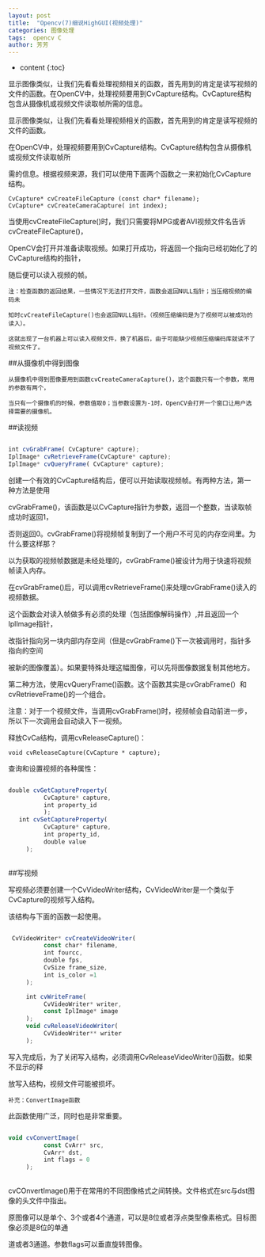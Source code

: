 ```yaml
---
layout: post
title:  "Opencv(7)细说HighGUI(视频处理)"
categories: 图像处理
tags:  opencv C
author: 芳芳
---
```


* content
{:toc}

显示图像类似，让我们先看看处理视频相关的函数，首先用到的肯定是读写视频的文件的函数。在OpenCV中，处理视频要用到CvCapture结构。CvCapture结构包含从摄像机或视频文件读取帧所需的信息。





显示图像类似，让我们先看看处理视频相关的函数，首先用到的肯定是读写视频的文件的函数。

在OpenCV中，处理视频要用到CvCapture结构。CvCapture结构包含从摄像机或视频文件读取帧所

需的信息。根据视频来源，我们可以使用下面两个函数之一来初始化CvCapture结构。

	CvCapture* cvCreateFileCapture (const char* filename);
	CvCapture* cvCreateCameraCapture( int index);

当使用cvCreateFileCapture()时，我们只需要将MPG或者AVI视频文件名告诉cvCreateFileCapture()，

OpenCV会打开并准备读取视频。如果打开成功，将返回一个指向已经初始化了的CvCapture结构的指针，

随后便可以读入视频的帧。

	注：检查函数的返回结果，一些情况下无法打开文件，函数会返回NULL指针；当压缩视频的编码未
	
	知时cvCreateFileCapture()也会返回NULL指针。（视频压缩编码是为了视频可以被成功的读入）。
	
	这就出现了一台机器上可以读入视频文件，换了机器后，由于可能缺少视频压缩编码库就读不了视频文件了。

##从摄像机中得到图像

    从摄像机中得到图像要用到函数cvCreateCameraCapture()，这个函数只有一个参数，常用的参数有两个，
	
	当只有一个摄像机的时候，参数值取0；当参数设置为-1时，OpenCV会打开一个窗口让用户选择需要的摄像机。

##读视频

```js

int cvGrabFrame( CvCapture* capture);
IplImage* cvRetrieveFrame(CvCapture* capture);
IplImage* cvQueryFrame( CvCapture* capture);

```

创建一个有效的CvCapture结构后，便可以开始读取视频帧。有两种方法，第一种方法是使用

cvGrabFrame()，该函数是以CvCapture指针为参数，返回一个整数，当读取帧成功时返回1，

否则返回0。cvGrabFrame()将视频帧复制到了一个用户不可见的内存空间里。为什么要这样那？

以为获取的视频帧数据是未经处理的，cvGrabFrame()被设计为用于快速将视频帧读入内存。

在cvGrabFrame()后，可以调用cvRetrieveFrame()来处理cvGrabFrame()读入的视频数据。

这个函数会对读入帧做多有必须的处理（包括图像解码操作）,并且返回一个IplImage指针，

改指针指向另一块内部内存空间（但是cvGrabFrame()下一次被调用时，指针多指向的空间

被新的图像覆盖）。如果要特殊处理这幅图像，可以先将图像数据复制其他地方。

第二种方法，使用cvQueryFrame()函数。这个函数其实是cvGrabFrame(）和cvRetrieveFrame()的一个组合。

注意：对于一个视频文件，当调用cvGrabFrame()时，视频帧会自动前进一步，所以下一次调用会自动读入下一视频。

释放CvCa结构，调用cvReleaseCapture()：

    void cvReleaseCapture(CvCapture * capture);

查询和设置视频的各种属性：

```js

double cvGetCaptureProperty(
          CvCapture* capture,
          int property_id
          );
   int cvSetCaptureProperty(
          CvCapture* capture,
          int property_id,
          double value
     );
	 
```

##写视频

写视频必须要创建一个CvVideoWriter结构，CvVideoWriter是一个类似于CvCapture的视频写入结构。

该结构与下面的函数一起使用。 

```js

 CvVideoWriter* cvCreateVideoWriter(
          const char* filename,
          int fourcc,
          double fps,
          CvSize frame_size,
          int is_color =1
     );

     int cvWriteFrame(
          CvVideoWriter* writer,
          const IplImage* image
     );
     void cvReleaseVideoWriter(
          CvVideoWriter** writer
     );

```

写入完成后，为了关闭写入结构，必须调用CvReleaseVideoWriter()函数。如果不显示的释

放写入结构，视频文件可能被损坏。

	补充：ConvertImage函数

此函数使用广泛，同时也是非常重要。

```js

void cvConvertImage(
          const CvArr* src,
          CvArr* dst,
          int flags = 0
     );
	 
```

cvCOnvertImage()用于在常用的不同图像格式之间转换。文件格式在src与dst图像的头文件中指出。

原图像可以是单个、3个或者4个通道，可以是8位或者浮点类型像素格式。目标图像必须是8位的单通

道或者3通道。参数flags可以垂直旋转图像。